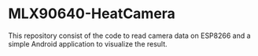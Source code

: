 # MLX90640-HeatCamera
This repository consist of the code to read camera data on ESP8266 and a simple Android application to visualize the result.
